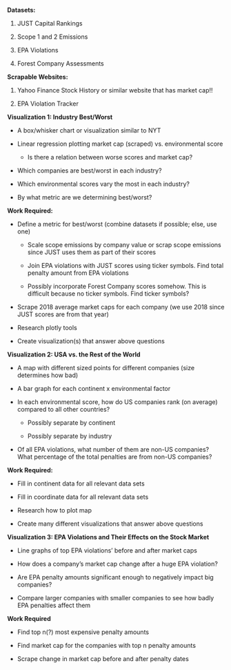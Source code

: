 **Datasets:**

1. JUST Capital Rankings

2. Scope 1 and 2 Emissions

3. EPA Violations

4. Forest Company Assessments

**Scrapable Websites:**

1. Yahoo Finance Stock History or similar website that has market cap!!

2. EPA Violation Tracker 

**Visualization 1: Industry Best/Worst**

- A box/whisker chart or visualization similar to NYT 

- Linear regression plotting market cap (scraped) vs. environmental score 

  - Is there a relation between worse scores and market cap?

- Which companies are best/worst in each industry?

- Which environmental scores vary the most in each industry?

- By what metric are we determining best/worst?

**Work Required:**

- Define a metric for best/worst (combine datasets if possible; else, use one)

  - Scale scope emissions by company value or scrap scope emissions since JUST uses them as part of their scores

  - Join EPA violations with JUST scores using ticker symbols. Find total penalty amount from EPA violations 

  - Possibly incorporate Forest Company scores somehow. This is difficult because no ticker symbols. Find ticker symbols? 

- Scrape 2018 average market caps for each company (we use 2018 since JUST scores are from that year)

- Research plotly tools

- Create visualization(s) that answer above questions

**Visualization 2: USA vs. the Rest of the World**

- A map with different sized points for different companies (size determines how bad)

- A bar graph for each continent x environmental factor

- In each environmental score, how do US companies rank (on average) compared to all other countries?

  - Possibly separate by continent

  - Possibly separate by industry

- Of all EPA violations, what number of them are non-US companies?  What percentage of the total penalties are from non-US companies?

**Work Required:**

- Fill in continent data for all relevant data sets

- Fill in coordinate data for all relevant data sets

- Research how to plot map

- Create many different visualizations that answer above questions

**Visualization 3: EPA Violations and Their Effects on the Stock Market**

- Line graphs of top EPA violations’ before and after market caps

- How does a company’s market cap change after a huge EPA violation?

- Are EPA penalty amounts significant enough to negatively impact big companies?

- Compare larger companies with smaller companies to see how badly EPA penalties affect them

**Work Required**

- Find top n(?) most expensive penalty amounts 

- Find market cap for the companies with top n penalty amounts

- Scrape change in market cap before and after penalty dates

